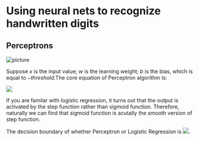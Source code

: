 # Using neural nets to recognize handwritten digits

## Perceptrons
![picture](http://neuralnetworksanddeeplearning.com/images/tikz0.png)

Suppose $x$ is the input value; $w$ is the learning weight; $b$ is the bias, which is equal to $-threshold$.The core equation of Perceptron algorithm is:

![](https://latex.codecogs.com/svg.image?output=\left\{\begin{matrix}&space;0&&space;\text{if}\&space;w\cdot&space;x&plus;b\leq&space;0\\&space;1&&space;\text{if}\&space;w\cdot&space;x&plus;b>&space;0&space;\\\end{matrix}\right.)

If you are familar with logistic regression, it turns out that the output is activated by the step function rather than sigmoid function. Therefore, naturally we can find that sigmoid function is acutally the smooth version of step function.

The decision boundary of whether Perceptron or Logistic Regression is ![](https://latex.codecogs.com/svg.latex?w\cdot&space;x&plus;b=0).